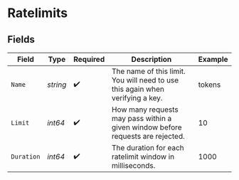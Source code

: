 # Ratelimits


## Fields

| Field                                                                          | Type                                                                           | Required                                                                       | Description                                                                    | Example                                                                        |
| ------------------------------------------------------------------------------ | ------------------------------------------------------------------------------ | ------------------------------------------------------------------------------ | ------------------------------------------------------------------------------ | ------------------------------------------------------------------------------ |
| `Name`                                                                         | *string*                                                                       | :heavy_check_mark:                                                             | The name of this limit. You will need to use this again when verifying a key.  | tokens                                                                         |
| `Limit`                                                                        | *int64*                                                                        | :heavy_check_mark:                                                             | How many requests may pass within a given window before requests are rejected. | 10                                                                             |
| `Duration`                                                                     | *int64*                                                                        | :heavy_check_mark:                                                             | The duration for each ratelimit window in milliseconds.                        | 1000                                                                           |